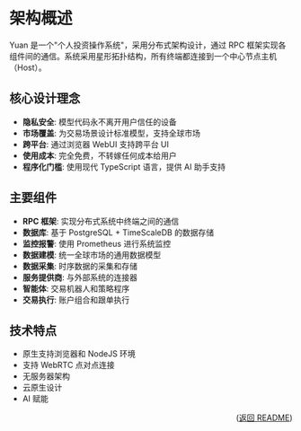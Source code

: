 # 架构概述

Yuan 是一个"个人投资操作系统"，采用分布式架构设计，通过 RPC 框架实现各组件间的通信。系统采用星形拓扑结构，所有终端都连接到一个中心节点主机（Host）。

## 核心设计理念

- **隐私安全**: 模型代码永不离开用户信任的设备
- **市场覆盖**: 为交易场景设计标准模型，支持全球市场
- **跨平台**: 通过浏览器 WebUI 支持跨平台 UI
- **使用成本**: 完全免费，不转嫁任何成本给用户
- **程序化门槛**: 使用现代 TypeScript 语言，提供 AI 助手支持

## 主要组件

- **RPC 框架**: 实现分布式系统中终端之间的通信
- **数据库**: 基于 PostgreSQL + TimeScaleDB 的数据存储
- **监控报警**: 使用 Prometheus 进行系统监控
- **数据建模**: 统一全球市场的通用数据模型
- **数据采集**: 时序数据的采集和存储
- **服务提供商**: 与外部系统的连接器
- **智能体**: 交易机器人和策略程序
- **交易执行**: 账户组合和跟单执行

## 技术特点

- 原生支持浏览器和 NodeJS 环境
- 支持 WebRTC 点对点连接
- 无服务器架构
- 云原生设计
- AI 赋能

<p align="right">(<a href="../../README.md">返回 README</a>)</p>
